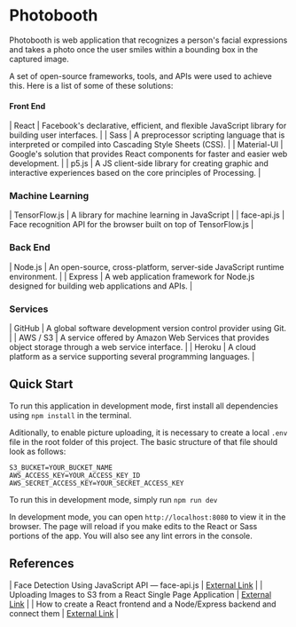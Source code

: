 # Photobooth

Photobooth is web application that recognizes a person's facial expressions and takes a photo once the user smiles within a bounding box in the captured image.

A set of open-source frameworks, tools, and APIs were used to achieve this. Here is a list of some of these solutions:

#### Front End
| React | Facebook's declarative, efficient, and flexible JavaScript library for building user interfaces. |
| Sass | A preprocessor scripting language that is interpreted or compiled into Cascading Style Sheets (CSS). |
| Material-UI | Google's solution that provides React components for faster and easier web development. |
| p5.js | A JS client-side library for creating graphic and interactive experiences based on the core principles of Processing. |

### Machine Learning
| TensorFlow.js | A library for machine learning in JavaScript |
| face-api.js | Face recognition API for the browser built on top of TensorFlow.js |

### Back End
| Node.js | An open-source, cross-platform, server-side JavaScript runtime environment. |
| Express | A web application framework for Node.js designed for building web applications and APIs. |

### Services
| GitHub | A global software development version control provider using Git. |
| AWS / S3 | A service offered by Amazon Web Services that provides object storage through a web service interface. |
| Heroku | A cloud platform as a service supporting several programming languages. |


## Quick Start

To run this application in development mode, first install all dependencies using `npm install` in the terminal.

Aditionally, to enable picture uploading, it is necessary to create a local `.env` file in the root folder of this project. The basic structure of that file should look as follows:

```
S3_BUCKET=YOUR_BUCKET_NAME
AWS_ACCESS_KEY=YOUR_ACCESS_KEY_ID
AWS_SECRET_ACCESS_KEY=YOUR_SECRET_ACCESS_KEY
```

To run this in development mode, simply run
`npm run dev`

In development mode, you can open `http://localhost:8080` to view it in the browser. The page will reload if you make edits to the React or Sass portions of the app. You will also see any lint errors in the console.

## References
| Face Detection Using JavaScript API — face-api.js | [External Link](https://overflowjs.com/posts/Face-Detection-Using-JavaScript-API-face-apijs.html) |
| Uploading Images to S3 from a React Single Page Application | [External Link](https://www.koan.co/blog/uploading-images-to-s3-from-a-react-spa) |
| How to create a React frontend and a Node/Express backend and connect them | [External Link](https://www.freecodecamp.org/news/create-a-react-frontend-a-node-express-backend-and-connect-them-together-c5798926047c/) |
